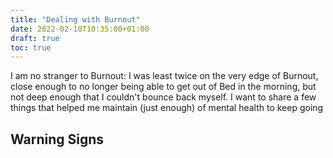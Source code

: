 ```yaml
---
title: "Dealing with Burnout"
date: 2022-02-10T10:35:00+01:00
draft: true
toc: true
---
```


I am no stranger to Burnout: I was least twice on the very edge of Burnout, close enough to no longer being able to get out of Bed in the morning, but not deep enough that I couldn't bounce back myself. I want to share a few things that helped me maintain (just enough) of mental health to keep going


## Warning Signs



##  